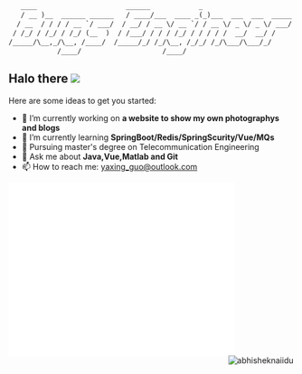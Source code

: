 ```
   ____                      ______            _                     
   / __ )__  ______ ______   / ____/___  ____ _(_)___  ___  ___  _____
  / __  / / / / __ `/ ___/  / __/ / __ \/ __ `/ / __ \/ _ \/ _ \/ ___/
 / /_/ / /_/ / /_/ (__  )  / /___/ / / / /_/ / / / / /  __/  __/ /    
/_____/\__,_/\__, /____/  /_____/_/ /_/\__, /_/_/ /_/\___/\___/_/     
            /____/                    /____/                           
```
## Halo there <a href="https://www.gautamkrishnar.com/"><img src="https://media.giphy.com/media/hvRJCLFzcasrR4ia7z/giphy.gif" width="5%"></a>


<!-- **Hawks-eat-nothing/Hawks-eat-nothing** is a ✨ _special_ ✨ repository because its `README.md` (this file) appears on your GitHub profile. -->

Here are some ideas to get you started:

- 🔭 I’m currently working on **a website to show my own photographys and blogs**
- 🌱 I’m currently learning **SpringBoot/Redis/SpringScurity/Vue/MQs**
- 🚗 Pursuing master's degree on Telecommunication Engineering
- 💬 Ask me about **Java,Vue,Matlab and Git**
- 📫 How to reach me: yaxing_guo@outlook.com

<div style="flex">
<img align="left" src="/github-metrics.svg" alt="Metrics" width="400">
<p align="right"> <img src="https://github-readme-stats.vercel.app/api?username=Hawks-eat-nothing&show_icons=true&theme=gotham" alt="abhisheknaiidu" />
</div>






